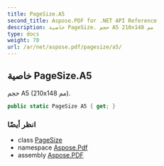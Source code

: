 ```yaml
---
title: PageSize.A5
second_title: Aspose.PDF for .NET API Reference
description: خاصية PageSize. حجم A5 210x148 مم
type: docs
weight: 70
url: /ar/net/aspose.pdf/pagesize/a5/
---
```

## خاصية PageSize.A5

حجم A5 (210x148 مم).

```csharp
public static PageSize A5 { get; }
```

### انظر أيضًا

* class [PageSize](../)
* namespace [Aspose.Pdf](../../../aspose.pdf/)
* assembly [Aspose.PDF](../../../)